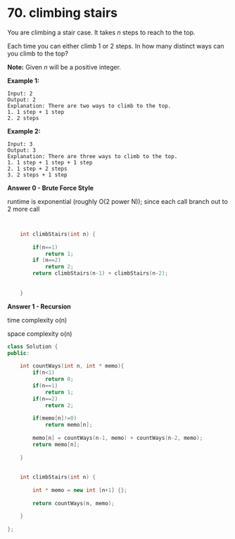 # 70. climbing stairs

You are climbing a stair case. It takes _n_ steps to reach to the top.

Each time you can either climb 1 or 2 steps. In how many distinct ways can you climb to the top?

**Note:** Given _n_ will be a positive integer.

**Example 1:**

```text
Input: 2
Output: 2
Explanation: There are two ways to climb to the top.
1. 1 step + 1 step
2. 2 steps
```

**Example 2:**

```text
Input: 3
Output: 3
Explanation: There are three ways to climb to the top.
1. 1 step + 1 step + 1 step
2. 1 step + 2 steps
3. 2 steps + 1 step
```



**Answer 0 - Brute Force Style**

runtime is exponential \(roughly O\(2 power N\)\); since each call branch out to 2 more call   


```cpp


    int climbStairs(int n) {
        
        if(n==1)
            return 1;
        if (n==2)
            return 2;
        return climbStairs(n-1) + climbStairs(n-2);
        
    
    }
```



**Answer 1 - Recursion**

time complexity o\(n\)

space complexity o\(n\)

```cpp
class Solution {
public:
    
    int countWays(int n, int * memo){
        if(n<1)
            return 0;
        if(n==1)
            return 1;
        if(n==2)
            return 2;
        
        if(memo[n]!=0)
            return memo[n];
        
        memo[n] = countWays(n-1, memo) + countWays(n-2, memo);
        return memo[n];
        
    }
    
    
    int climbStairs(int n) {
        
        int * memo = new int [n+1] {};
        
        return countWays(n, memo);
        
    }
        
};

```

